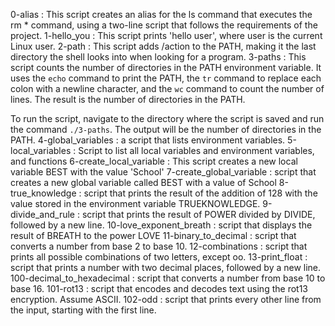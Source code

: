 0-alias : This script creates an alias for the ls command that executes the rm * command, using a two-line script that follows the requirements of the project.
1-hello_you : This script prints 'hello user', where user is the current Linux user.
2-path : This script adds /action to the PATH, making it the last directory the shell looks into when looking for a program.
3-paths : This script counts the number of directories in the PATH environment variable. It uses the `echo` command to print the PATH, the `tr` command to replace each colon with a newline character, and the `wc` command to count the number of lines. The result is the number of directories in the PATH.

To run the script, navigate to the directory where the script is saved and run the command `./3-paths`. The output will be the number of directories in the PATH.
4-global_variables : a script that lists environment variables.
5-local_variables : Script to list all local variables and environment variables, and functions
6-create_local_variable : This script creates a new local variable BEST with the value 'School'
7-create_global_variable : script that creates a new global variable called BEST with a value of School
8-true_knowledge : script that prints the result of the addition of 128 with the value stored in the environment variable TRUEKNOWLEDGE.
9-divide_and_rule : script that prints the result of POWER divided by DIVIDE, followed by a new line.
10-love_exponent_breath : script that displays the result of BREATH to the power LOVE
11-binary_to_decimal :  script that converts a number from base 2 to base 10.
12-combinations : script that prints all possible combinations of two letters, except oo.
13-print_float : script that prints a number with two decimal places, followed by a new line.
100-decimal_to_hexadecimal : script that converts a number from base 10 to base 16.
101-rot13 : script that encodes and decodes text using the rot13 encryption. Assume ASCII.
102-odd : script that prints every other line from the input, starting with the first line.
